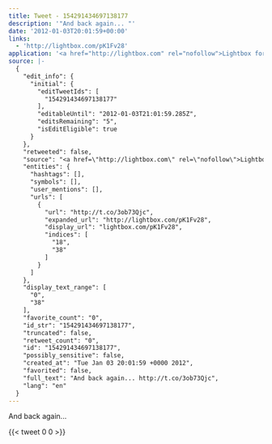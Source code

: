 ```yaml
---
title: Tweet - 154291434697138177
description: '"And back again... "'
date: '2012-01-03T20:01:59+00:00'
links:
  - 'http://lightbox.com/pK1Fv28'
application: '<a href="http://lightbox.com" rel="nofollow">Lightbox for Android</a>'
source: |-
  {
    "edit_info": {
      "initial": {
        "editTweetIds": [
          "154291434697138177"
        ],
        "editableUntil": "2012-01-03T21:01:59.285Z",
        "editsRemaining": "5",
        "isEditEligible": true
      }
    },
    "retweeted": false,
    "source": "<a href=\"http://lightbox.com\" rel=\"nofollow\">Lightbox for Android</a>",
    "entities": {
      "hashtags": [],
      "symbols": [],
      "user_mentions": [],
      "urls": [
        {
          "url": "http://t.co/3ob73Qjc",
          "expanded_url": "http://lightbox.com/pK1Fv28",
          "display_url": "lightbox.com/pK1Fv28",
          "indices": [
            "18",
            "38"
          ]
        }
      ]
    },
    "display_text_range": [
      "0",
      "38"
    ],
    "favorite_count": "0",
    "id_str": "154291434697138177",
    "truncated": false,
    "retweet_count": "0",
    "id": "154291434697138177",
    "possibly_sensitive": false,
    "created_at": "Tue Jan 03 20:01:59 +0000 2012",
    "favorited": false,
    "full_text": "And back again... http://t.co/3ob73Qjc",
    "lang": "en"
  }
---
```

And back again... 
    
{{< tweet 0 0 >}}
    

